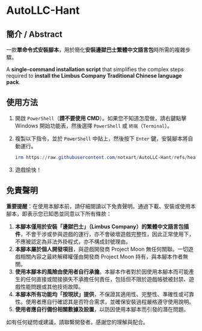 # AutoLLC-Hant

## 簡介 / Abstract

一款**單命令式安裝腳本**，用於簡化**安裝邊獄巴士繁體中文語言包**時所需的複雜步驟。

A **single-command installation script** that simplifies the complex steps required to **install the Limbus Company Traditional Chinese language pack**.

## 使用方法

1. 開啟 `PowerShell`（**請不要使用 CMD**）。如果您不知道怎麼做，請右鍵點擊 Windows 開始功能表，然後選擇 `PowerShell` 或 `終端`（`Terminal`）。
2. 複製以下指令，並於 `PowerShell` 中貼上，然後按下 `Enter` 鍵，安裝腳本將自動運行。

     ```PowerShell
     irm https://raw.githubusercontent.com/notxart/AutoLLC-Hant/refs/heads/main/limbus-hant.ps1 | iex
     ```

3. 遊戲愉快！

## 免責聲明

**重要提醒**：在使用本腳本前，請仔細閱讀以下免責聲明。通過下載、安裝或使用本腳本，即表示您已知悉並同意以下所有條款：

1. **本腳本僅用於安裝「邊獄巴士」（Limbus Company）的繁體中文語言包插件**，不會干涉或參與遊戲的運行，亦不會破壞遊戲完整性，因此正常使用下，不應被認定為非法外掛程式，亦不構成封號理由。
2. **本腳本屬於個人開發項目**，與遊戲開發商 Project Moon 無任何關聯。一切遊戲相關內容之最終解釋權僅由開發商 Project Moon 持有，與本腳本作者無關。
3. **使用本腳本的風險由使用者自行承擔**。本腳本作者對於因使用本腳本而可能產生的任何直接或間接損失不承擔任何責任，包括但不限於遊戲帳號被封禁、遊戲性能問題或其他技術故障。
4. **本腳本所有功能均「按現狀」提供**，不保證其適用性、完整性、準確性或可靠性。使用者應自行確認其是否符合需求，並確保安裝過程嚴格遵守使用說明。
5. **使用者應自行備份相關數據及設置**，以防因使用本腳本而引發的潛在問題。

如有任何疑問或建議，請聯繫開發者。感謝您的理解與配合。

